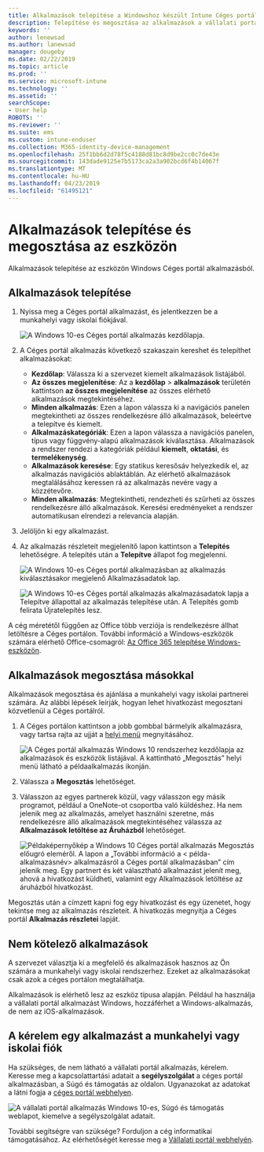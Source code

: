 ```yaml
---
title: Alkalmazások telepítése a Windowshoz készült Intune Céges portál alkalmazásból
description: Telepítése és megosztása az alkalmazások a vállalati portál alkalmazásból a Windows
keywords: ''
author: lenewsad
ms.author: lanewsad
manager: dougeby
ms.date: 02/22/2019
ms.topic: article
ms.prod: ''
ms.service: microsoft-intune
ms.technology: ''
ms.assetid: ''
searchScope:
- User help
ROBOTS: ''
ms.reviewer: ''
ms.suite: ems
ms.custom: intune-enduser
ms.collection: M365-identity-device-management
ms.openlocfilehash: 25f1bb6d2d78f5c4188d81bc8d9be2cc0c7de43e
ms.sourcegitcommit: 143dade9125e7b5173ca2a3a902bcd6f4b14067f
ms.translationtype: MT
ms.contentlocale: hu-HU
ms.lasthandoff: 04/23/2019
ms.locfileid: "61495121"
---
```

# <a name="install-and-share-apps-on-your-device"></a>Alkalmazások telepítése és megosztása az eszközön
Alkalmazások telepítése az eszközön Windows Céges portál alkalmazásból.

## <a name="install-apps"></a>Alkalmazások telepítése

1. Nyissa meg a Céges portál alkalmazást, és jelentkezzen be a munkahelyi vagy iskolai fiókjával.  

    ![A Windows 10-es Céges portál alkalmazás kezdőlapja.](./media/RS1_AppDetailsPage_Installed_03.png)    
2. A Céges portál alkalmazás következő szakaszain kereshet és telepíthet alkalmazásokat:  

    * **Kezdőlap**: Válassza ki a szervezet kiemelt alkalmazások listájából.  
    * **Az összes megjelenítése**: Az a **kezdőlap** > **alkalmazások** területén kattintson **az összes megjelenítése** az összes elérhető alkalmazások megtekintéséhez.  
    * **Minden alkalmazás**: Ezen a lapon válassza ki a navigációs panelen megtekintheti az összes rendelkezésre álló alkalmazások, beleértve a telepítve és kiemelt.  
    * **Alkalmazáskategóriák**: Ezen a lapon válassza a navigációs panelen, típus vagy függvény-alapú alkalmazások kiválasztása. Alkalmazások a rendszer rendezi a kategóriák például **kiemelt**, **oktatási**, és **termelékenység**.  
    * **Alkalmazások keresése**: Egy statikus keresősáv helyezkedik el, az alkalmazás navigációs ablaktáblán.  Az elérhető alkalmazások megtalálásához keressen rá az alkalmazás nevére vagy a közzétevőre.  
    * **Minden alkalmazás**: Megtekintheti, rendezheti és szűrheti az összes rendelkezésre álló alkalmazások. Keresési eredményeket a rendszer automatikusan elrendezi a relevancia alapján.  

3. Jelöljön ki egy alkalmazást.   
4. Az alkalmazás részleteit megjelenítő lapon kattintson a **Telepítés** lehetőségre. A telepítés után a **Telepítve** állapot fog megjelenni.  

    ![A Windows 10-es Céges portál alkalmazásban az alkalmazás kiválasztásakor megjelenő Alkalmazásadatok lap.](./media/RS1_AppDetailsPage_Installed_02.png)  
    
    ![A Windows 10-es Céges portál alkalmazás alkalmazásadatok lapja a Telepítve állapottal az alkalmazás telepítése után. A Telepítés gomb felirata Újratelepítés lesz.](./media/RS1_AppDetailsPage_Installed_01.png)    

 A cég méretétől függően az Office több verziója is rendelkezésre állhat letöltésre a Céges portálon. További információ a Windows-eszközök számára elérhető Office-csomagról: [Az Office 365 telepítése Windows-eszközön](./install-office-windows.md).

## <a name="share-apps-with-others"></a>Alkalmazások megosztása másokkal  
Alkalmazások megosztása és ajánlása a munkahelyi vagy iskolai partnerei számára. Az alábbi lépések leírják, hogyan lehet hivatkozást megosztani közvetlenül a Céges portálról.

1. A Céges portálon kattintson a jobb gombbal bármelyik alkalmazásra, vagy tartsa rajta az ujját a [helyi menü](https://docs.microsoft.com//windows/uwp/design/controls-and-patterns/menus) megnyitásához.  

    ![A Céges portál alkalmazás Windows 10 rendszerhez kezdőlapja az alkalmazások és eszközök listájával. A kattintható „Megosztás” helyi menü látható a példaalkalmazás ikonján. ](./media/1808_ShareContext_CP_Windows.png)  

2. Válassza a **Megosztás** lehetőséget.
3. Válasszon az egyes partnerek közül, vagy válasszon egy másik programot, például a OneNote-ot csoportba való küldéshez. Ha nem jelenik meg az alkalmazás, amelyet használni szeretne, más rendelkezésre álló alkalmazások megtekintéséhez válassza az **Alkalmazások letöltése az Áruházból** lehetőséget.  

    ![Példaképernyőkép a Windows 10 Céges portál alkalmazás Megosztás előugró eleméről. A lapon a „További információ a < példa-alkalmazásnév> alkalmazásról a Céges portál alkalmazásban” cím jelenik meg. Egy partnert és két választható alkalmazást jelenít meg, ahová a hivatkozást küldheti, valamint egy Alkalmazások letöltése az áruházból hivatkozást. ](./media/1808_ShareApps_CP_Windows.png) 

Megosztás után a címzett kapni fog egy hivatkozást és egy üzenetet, hogy tekintse meg az alkalmazás részleteit. A hivatkozás megnyitja a Céges portál **Alkalmazás részletei** lapját. 

## <a name="available-apps"></a>Nem kötelező alkalmazások  

A szervezet választja ki a megfelelő és alkalmazások hasznos az Ön számára a munkahelyi vagy iskolai rendszerhez. Ezeket az alkalmazásokat csak azok a céges portálon megtalálhatja.  

Alkalmazások is elérhető lesz az eszköz típusa alapján. Például ha használja a vállalati portál alkalmazást Windows, hozzáférhet a Windows-alkalmazás, de nem az iOS-alkalmazások.  

## <a name="request-an-app-for-work-or-school"></a>A kérelem egy alkalmazást a munkahelyi vagy iskolai fiók  
Ha szükséges, de nem látható a vállalati portál alkalmazás, kérelem. Keresse meg a kapcsolattartási adatait a **segélyszolgálat** a céges portál alkalmazásban, a Súgó és támogatás az oldalon. Ugyanazokat az adatokat a látni fogja a [céges portál webhelyen](https://go.microsoft.com/fwlink/?linkid=2010980).    

  ![A vállalati portál alkalmazás Windows 10-es, Súgó és támogatás weblapot, kiemelve a segélyszolgálat adatait. ](./media/1812_UCP_Help_Support_helpdesk.png)  


További segítségre van szüksége? Forduljon a cég informatikai támogatásához. Az elérhetőségét keresse meg a [Vállalati portál webhelyén](https://go.microsoft.com/fwlink/?linkid=2010980).  
